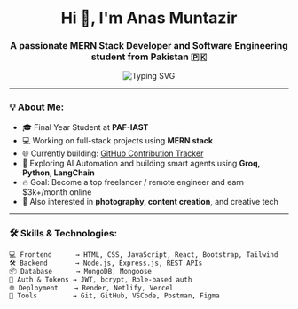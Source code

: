 <h1 align="center">Hi 👋, I'm Anas Muntazir</h1>
<h3 align="center">A passionate MERN Stack Developer and Software Engineering student from Pakistan 🇵🇰</h3>

<p align="center">
  <img src="https://readme-typing-svg.herokuapp.com?font=Fira+Code&duration=3000&pause=1000&color=8000FF&center=true&vCenter=true&width=435&lines=Final+Year+Student+%7C+Web+Engineering;Passionate+about+Fullstack+Development;Learning+AI+Agents+%26+Automation;Building+Live+Projects+%F0%9F%9A%80" alt="Typing SVG" />
</p>

---

### 💡 About Me:
- 🎓 Final Year Student at **PAF-IAST**
- 💻 Working on full-stack projects using **MERN stack**
- 🌐 Currently building: [GitHub Contribution Tracker](https://github.com/AnasMuntazir/github-contribution-tracker)
- 🤖 Exploring AI Automation and building smart agents using **Groq, Python, LangChain**
- 🔥 Goal: Become a top freelancer / remote engineer and earn $3k+/month online
- 📸 Also interested in **photography, content creation**, and creative tech

---

### 🛠️ Skills & Technologies:

```txt
💻 Frontend      → HTML, CSS, JavaScript, React, Bootstrap, Tailwind
🛠️ Backend       → Node.js, Express.js, REST APIs
📦 Database      → MongoDB, Mongoose
🔐 Auth & Tokens → JWT, bcrypt, Role-based auth
🌐 Deployment    → Render, Netlify, Vercel
🚀 Tools         → Git, GitHub, VSCode, Postman, Figma

